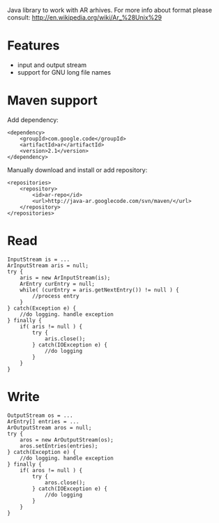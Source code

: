 Java library to work with AR arhives. For more info about format please consult:
http://en.wikipedia.org/wiki/Ar_%28Unix%29


Features
========

  * input and output stream
  * support for GNU long file names

Maven support
========

Add dependency:
```
<dependency>
	<groupId>com.google.code</groupId>
	<artifactId>ar</artifactId>
	<version>2.1</version>
</dependency>
```

Manually download and install or add repository:
```
<repositories>
	<repository>
		<id>ar-repo</id>
		<url>http://java-ar.googlecode.com/svn/maven/</url>
	</repository>
</repositories>
```

Read
========

```
InputStream is = ...
ArInputStream aris = null;
try {
	aris = new ArInputStream(is);
	ArEntry curEntry = null;
	while( (curEntry = aris.getNextEntry()) != null ) {
	    //process entry
	}
} catch(Exception e) {
	//do logging. handle exception
} finally {
	if( aris != null ) {
	    try {
	        aris.close();
	    } catch(IOException e) {
	        //do logging
	    }
	}
}
```

Write
========

```
OutputStream os = ...
ArEntry[] entries = ...
ArOutputStream aros = null;
try {
	aros = new ArOutputStream(os);
	aros.setEntries(entries);
} catch(Exception e) {
	//do logging. handle exception
} finally {
	if( aros != null ) {
	    try {
	        aros.close();
	    } catch(IOException e) {
	        //do logging
	    }
	}
}
```
